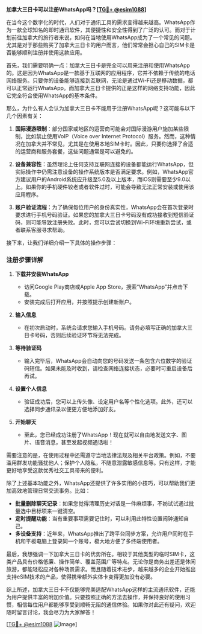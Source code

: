 **加拿大三日卡可以注册WhatsApp吗？[[TG💪+ @esim1088](https://t.me/s/esim1088)]**

在当今这个数字化的时代，人们对于通讯工具的需求变得越来越高。WhatsApp作为一款全球知名的即时通讯软件，其便捷性和安全性得到了广泛的认可。而对于计划前往加拿大的旅行者来说，如何在当地使用WhatsApp成为了一个常见的问题。尤其是对于那些购买了加拿大三日卡的用户而言，他们常常会担心自己的SIM卡是否能够顺利注册并使用这款应用。

首先，我们需要明确一点：加拿大三日卡是完全可以用来注册和使用WhatsApp的。这是因为WhatsApp是一款基于互联网的应用程序，它并不依赖于传统的电话网络服务。只要你的设备能够连接到互联网，无论是通过Wi-Fi还是移动数据，都可以正常运行WhatsApp。而加拿大三日卡提供的正是这样的网络支持功能，因此它完全符合使用WhatsApp的基本条件。

那么，为什么有人会认为加拿大三日卡不能用于注册WhatsApp呢？这可能与以下几个因素有关：

1. **国际漫游限制**：部分国家或地区的运营商可能会对国际漫游用户施加某些限制，比如禁止使用VoIP（Voice over Internet Protocol）服务。然而，这种情况在加拿大并不常见，尤其是在使用本地SIM卡时。因此，只要你选择了合适的运营商和服务套餐，这些问题通常是可以避免的。

2. **设备兼容性**：虽然理论上任何支持互联网连接的设备都能运行WhatsApp，但实际操作中仍需注意设备的操作系统版本是否满足要求。例如，WhatsApp官方建议用户的Android系统应升级至5.0及以上版本，而iOS则需要至少9.0以上。如果你的手机硬件较老或者软件过时，可能会导致无法正常安装或使用该应用程序。

3. **账户验证流程**：为了确保每位用户的身份真实性，WhatsApp会在首次登录时要求进行手机号码验证。如果您的加拿大三日卡号码没有成功接收到短信验证码，则可能导致注册失败。此时，您可以尝试切换到Wi-Fi环境重新尝试，或者联系客服寻求帮助。

接下来，让我们详细介绍一下具体的操作步骤：

### 注册步骤详解

1. **下载并安装WhatsApp**
   - 访问Google Play商店或Apple App Store，搜索“WhatsApp”并点击下载。
   - 安装完成后打开应用，并按照提示创建新账户。

2. **输入信息**
   - 在初次启动时，系统会请求您输入手机号码。请务必填写正确的加拿大三日卡号码，否则后续验证环节将无法完成。

3. **等待验证码**
   - 输入完毕后，WhatsApp会自动向您的号码发送一条包含六位数字的验证码短信。如果未能及时收到，请检查网络连接状态，必要时可重启设备后再试。

4. **设置个人信息**
   - 验证成功后，您可以上传头像、设定用户名等个性化选项。此外，还可以选择同步通讯录以便更方便地添加好友。

5. **开始聊天**
   - 至此，您已经成功注册了WhatsApp！现在就可以自由地发送文字、图片、语音消息，甚至发起视频通话啦！

需要注意的是，在使用过程中还需遵守当地法律法规及相关平台政策。例如，不要滥用群发功能骚扰他人；保护个人隐私，不随意泄露敏感信息等。只有这样，才能更好地享受这款优秀社交工具带来的便利。

除了上述基本功能之外，WhatsApp还提供了许多实用的小技巧，可以帮助我们更加高效地管理日常交流事务。比如：

- **批量删除聊天记录**：如果您觉得清理历史对话是一件麻烦事，不妨试试通过批量选中目标项来一键清空。
- **定时提醒功能**：当有重要事项需要记住时，可以利用此特性设置闹钟通知自己。
- **多设备支持**：近年来，WhatsApp推出了跨平台同步方案，允许用户同时在手机和平板电脑上登录同一个账号，极大地方便了多终端使用者。

最后，我想强调一下加拿大三日卡的优势所在。相较于其他类型的临时SIM卡，这类产品具有价格低廉、操作简单、覆盖范围广等特点。无论你是商务出差还是休闲旅游，都能轻松应对各种场景需求。而且随着技术进步，越来越多的企业开始推出支持eSIM技术的产品，使得携带额外实体卡变得更加没有必要。

综上所述，加拿大三日卡不仅能够完美适配WhatsApp这样的主流通讯软件，还能为用户提供丰富的附加价值。只要按照正确的方法去操作，并保持良好的使用习惯，相信每位用户都能够享受到顺畅无阻的通信体验。如果你对此还有疑问，欢迎随时留言讨论，我会尽力为大家解答！

[[TG💪+ @esim1088](https://t.me/s/esim1088) ![Image](https://i.postimg.cc/4NQfJmqS/Snipaste-2025-05-13-00-14-12.png)]